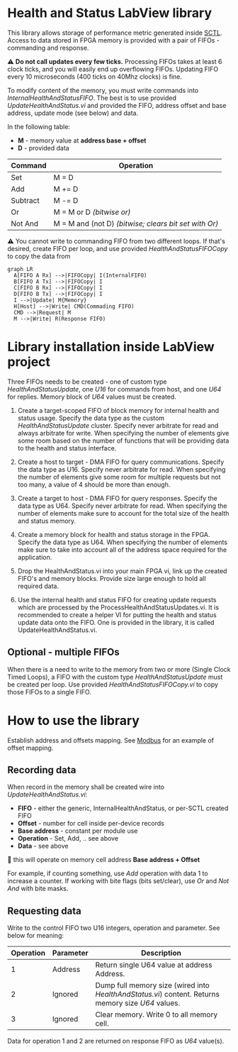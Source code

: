 # Health and Status LabView library

This library allows storage of performance metric generated inside
[SCTL](https://knowledge.ni.com/KnowledgeArticleDetails?id=kA00Z000000P8sWSAS&l=en-US).
Access to data stored in FPGA memory is provided with a pair of FIFOs -
commanding and response.

:warning: **Do not call updates every few ticks.** Processing FIFOs takes at
least 6 clock ticks, and you will easily end up overflowing FIFOs. Updating
FIFO every 10 microseconds (400 ticks on 40Mhz clocks) is fine.

To modify content of the memory, you must write commands into
*InternalHealthAndStatusFIFO*. The best is to use provided
*UpdateHealthAndStatus.vi* and provided the FIFO, address offset and base
address, update mode (see below) and data.

In the following table:

* **M** - memory value at **address base + offset**
* **D** - provided data

 Command  | Operation
 -------- | --------------------------------------------------
 Set      | M = D
 Add      | M += D 
 Subtract | M -= D
 Or       | M = M or D *(bitwise or)*
 Not And  | M = M and (not D) *(bitwise; clears bit set with Or)*
 

:warning: You cannot write to commanding FIFO from two different loops. If
that's desired, create FIFO per loop, and use provided
*HealthAndStatusFIFOCopy* to copy the data from 

```mermaid
graph LR
  A[FIFO A Rx] -->|FIFOCopy| I(InternalFIFO)
  B[FIFO A Tx] -->|FIFOCopy| I
  C[FIFO B Rx] -->|FIFOCopy| I
  D[FIFO B Tx] -->|FIFOCopy| I
  I -->|Update| M{Memory}
  H[Host] -->|Write| CMD(Commading FIFO)
  CMD -->|Request| M
  M -->|Write| R(Response FIFO)
```

# Library installation inside LabView project

Three FIFOs needs to be created - one of custom type *HealthAndStatusUpdate*,
one *U16* for commands from host, and one *U64* for replies. Memory block of
*U64* values must be created.

1. Create a target-scoped FIFO of block memory for internal health and status
   usage. Specify the data type as the custom *HealthAndStatusUpdate* cluster.
   Specify never arbitrate for read and always arbitrate for write. When
   specifying the number of elements give some room based on the number of
   functions that will be providing data to the health and status interface.

2. Create a host to target - DMA FIFO for query communications. Specify the
   data type as U16. Specify never arbitrate for read. When specifying the
   number of elements give some room for multiple requests but not too many, a
   value of 4 should be more than enough.

3. Create a target to host - DMA FIFO for query responses. Specify the data
   type as U64. Specify never arbitrate for read. When specifying the number of
   elements make sure to account for the total size of the health and status
   memory. 

4. Create a memory block for health and status storage in the FPGA. Specify
   the data type as U64. When specifying the number of elements make sure to
   take into account all of the address space required for the application.

5. Drop the HealthAndStatus.vi into your main FPGA vi, link up the created
   FIFO's and memory blocks. Provide size large enough to hold all required
   data.

5. Use the internal health and status FIFO for creating update requests which
   are processed by the ProcessHealthAndStatusUpdates.vi. It is recommended to
   create a helper VI for putting the health and status update data onto the
   FIFO. One is provided in the library, it is called UpdateHealthAndStatus.vi.

## Optional - multiple FIFOs

When there is a need to write to the memory from two or more (Single Clock
Timed Loops), a FIFO with the custom type *HealthAndStatusUpdate* must be
created per loop. Use provided *HealthAndStatusFIFOCopy.vi* to copy those FIFOs
to a single FIFO.

# How to use the library

Establish address and offsets mapping. See
[Modbus](https://github.com/lsst-ts/Common_FPGA_Modbus/) for an example of
offset mapping.

## Recording data

When record in the memory shall be created wire into
*UpdateHealthAndStatus.vi*:

* **FIFO** - either the generic, InternalHealthAndStatus, or per-SCTL created FIFO
* **Offset** - number for cell inside per-device records
* **Base address** - constant per module use
* **Operation** - Set, Add, .. see above
* **Data** - see above

:loudspeaker: this will operate on memory cell address **Base address + Offset**

For example, if counting something, use *Add* operation with data 1 to increase
a counter. If working with bite flags (bits set/clear), use *Or* and *Not And*
with bite masks.

## Requesting data

Write to the control FIFO two U16 integers, operation and parameter. See below
for meaning:

|Operation  |  Parameter  | Description                                                                                        |
|-----------|-------------|----------------------------------------------------------------------------------------------------|
|   1       |  Address    | Return single U64 value at address Address.                                                        |
|   2       |  Ignored    | Dump full memory size (wired into *HealthAndStatus.vi*) content. Returns memory size *U64* values. |
|   3       |  Ignored    | Clear memory. Write 0 to all memory cell.                                                          |

Data for operation 1 and 2 are returned on response FIFO as *U64* value(s).
